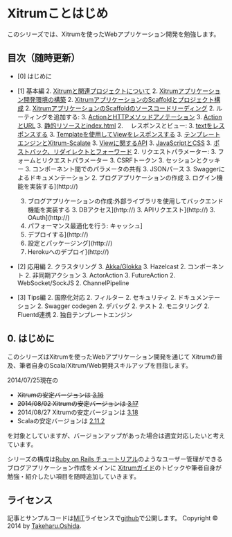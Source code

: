 # Xitrumことはじめ

このシリーズでは、Xitrumを使ったWebアプリケーション開発を勉強します。

## 目次（随時更新）

- [0] はじめに
- [1] 基本編
  2. [Xitrumと関連プロジェクトについて](http://george-osd-blog.heroku.com/41)
  2. [Xitrumアプリケーション開発環境の構築](http://george-osd-blog.heroku.com/42)
  2. [XitrumアプリケーションのScaffoldとプロジェクト構成](http://george-osd-blog.heroku.com/43)
  2. [XitrumアプリケーションのScaffoldのソースコードリーディング](http://george-osd-blog.heroku.com/44)
  2. ルーティングを追加する:
    3. [ActionとHTTPメソッドアノテーション](http://george-osd-blog.heroku.com/46)
    3. [ActionとURL](http://george-osd-blog.heroku.com/47)
    3. [静的リソースとindex.html](http://george-osd-blog.heroku.com/49)
  2. 　レスポンスとビュー:
    3. [textをレスポンスする](http://george-osd-blog.heroku.com/50)
    3. [Templateを使用してViewをレスポンスする](http://george-osd-blog.heroku.com/52)
    3. [テンプレートエンジンとXitrum-Scalate](http://george-osd-blog.heroku.com/53)
    3. [Viewに関するAPI](http://george-osd-blog.heroku.com/54)
    3. [JavaScriptとCSS](http://george-osd-blog.heroku.com/55)
    3. [ポストバック、リダイレクトとフォーワード](http://george-osd-blog.heroku.com/57)
  2. リクエストパラメーター:
    3. フォームとリクエストパラメーター
    3. CSRFトークン
    3. セッションとクッキー
    3. コンポーネント間でのパラメータの共有
    3. JSONパース
    3. Swaggerによるドキュメンテーション
  2. ブログアプリケーションの作成
    3. ログイン機能を実装する](http://)

    3. ブログアプリケーションの作成:外部ライブラリを使用してバックエンド機能を実装する
      3. DBアクセス](http://)
      3. APIリクエスト](http://)
      3. OAuth](http://)
  2. パフォーマンス最適化を行う: キャッシュ]
  2. デプロイする](http://)
    3. 設定とパッケージング](http://)
    3. Herokuへのデプロイ](http://)

- [2] 応用編
  2. クラスタリング
    3. [Akka/Glokka](http://george-osd-blog.heroku.com/48)
    3. Hazelcast
  2. コンポーネント
  2. 非同期アクション
    3. ActorAction
    3. FutureAction
  2. WebSocket/SockJS
  2. ChannelPipeline
- [3] Tips編
  2. 国際化対応
  2. フィルター
  2. セキュリティ
  2. ドキュメンテーション
  2. Swagger codegen
  2. デバッグ
  2. テスト
  2. モニタリング
  2. Fluentd連携
  2. 独自テンプレートエンジン


## 0. はじめに

このシリーズはXitrumを使ったWebアプリケーション開発を通じて
Xitrumの普及、筆者自身のScala/Xitrum/Web開発スキルアップを目指します。

2014/07/25現在の

 * ~~Xitrumの安定バージョンは [3.16](http://search.maven.org/#artifactdetails%7Ctv.cntt%7Cxitrum_2.11%7C3.16%7Cjar)~~
 * ~~2014/08/02 Xitrumの安定バージョンは [3.17](http://search.maven.org/#artifactdetails%7Ctv.cntt%7Cxitrum_2.11%7C3.17%7Cjar)~~
 * 2014/08/27 Xitrumの安定バージョンは [3.18](http://search.maven.org/#artifactdetails%7Ctv.cntt%7Cxitrum_2.11%7C3.18%7Cjar)
 * Scalaの安定バージョンは [2.11.2](http://downloads.typesafe.com/scala/2.11.2/scala-2.11.2.tgz?_ga=1.179477284.109116044.1401169577)


を対象としていますが、バージョンアップがあった場合は適宜対応したいと考えています。

シリーズの構成は[Ruby on Rails チュートリアル](http://railstutorial.jp/)のようなユーザー管理ができるブログアプリケーション作成をメインに
[Xitrumガイド](http://xitrum-framework.github.io/guide/ja/index.html)のトピックや筆者自身が勉強・紹介したい項目を随時追加していきます。


## ライセンス

記事とサンプルコードは[MIT](http://opensource.org/licenses/mit-license.php)ライセンスで[github](https://github.com/georgeOsdDev/xitrum-kotohajime)で公開します。
Copyright © 2014 by [Takeharu.Oshida](http://about.me/takeharu.oshida).
